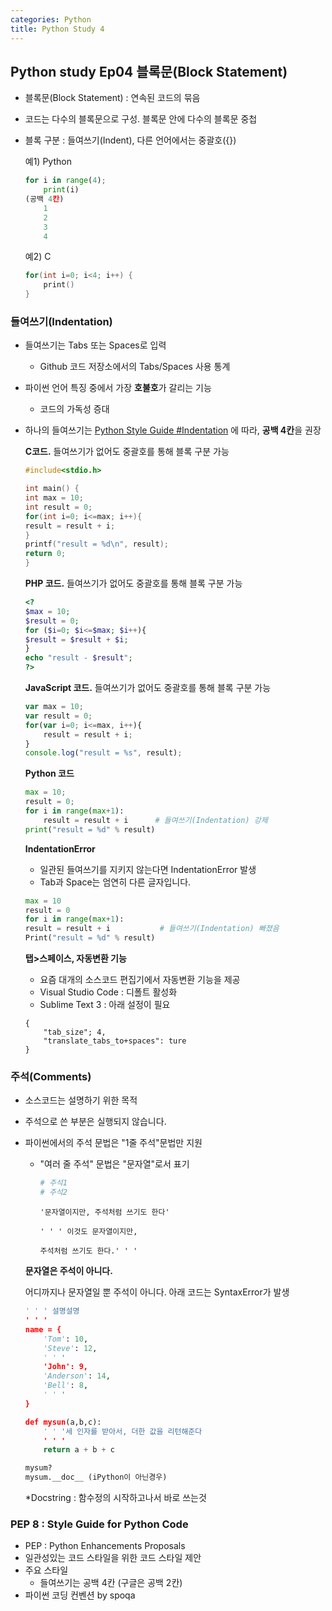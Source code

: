 ```yaml
---
categories: Python
title: Python Study 4
---
```


## Python study Ep04 블록문(Block Statement)

- 블록문(Block Statement) : 연속된 코드의 묶음
- 코드는 다수의 블록문으로 구성. 블록문 안에 다수의 블록문 중첩
- 블록 구분 : 들여쓰기(Indent), 다른 언어에서는 중괄호({})

  예1) Python

    ```python
    for i in range(4);
	    print(i)
    (공백 4칸)
	    1 
	    2
	    3
	    4
    ```

    예2) C

    ```c
    for(int i=0; i<4; i++) {
        print()
    }
    ```

### 들여쓰기(Indentation)

- 들여쓰기는 Tabs 또는 Spaces로 입력
  - Github 코드 저장소에서의 Tabs/Spaces 사용 통계
- 파이썬 언어 특징 중에서 가장 **호불호**가 갈리는 기능
  - 코드의 가독성 증대
- 하나의 들여쓰기는 <u>Python Style Guide #Indentation</u> 에 따라, **공백 4칸**을 권장

    **C코드.** 들여쓰기가 없어도 중괄호를 통해 블록 구분 가능

    ```c
    #include<stdio.h>

    int main() {
    int max = 10;
    int result = 0;
    for(int i=0; i<=max; i++){
    result = result + i;
    }
    printf("result = %d\n", result);
    return 0;
    }
    ```

    **PHP 코드.** 들여쓰기가 없어도 중괄호를 통해 블록 구분 가능

    ```php
    <?
    $max = 10;
    $result = 0;
    for ($i=0; $i<=$max; $i++){
    $result = $result + $i;
    }
    echo "result - $result";
    ?>    
    ```

    **JavaScript 코드.** 들여쓰기가 없어도 중괄호를 통해 블록 구분 가능

    ```javascript
    var max = 10;
    var result = 0;
    for(var i=0; i<=max, i++){
        result = result + i;
    }
    console.log("result = %s", result);
    ```

    **Python 코드**

    ```python
    max = 10;
    result = 0;
    for i in range(max+1):
        result = result + i      # 들여쓰기(Indentation) 강제
    print("result = %d" % result)
    ```

    **IndentationError**

    - 일관된 들여쓰기를 지키지 않는다면 IndentationError 발생
    - Tab과 Space는 엄연히 다른 글자입니다.

    ```python
    max = 10
    result = 0
    for i in range(max+1):
    result = result + i           # 들여쓰기(Indentation) 빠졌음
    Print("result = %d" % result)
    ```

    **탭>스페이스, 자동변환 기능**

    - 요즘 대개의 소스코드 편집기에서 자동변환 기능을 제공
    - Visual Studio Code : 디폴트 활성화
    - Sublime Text 3 : 아래 설정이 필요

    ```
    {
        "tab_size"; 4,
        "translate_tabs_to+spaces": ture
    }
    ```

### 주석(Comments)

- 소스코드는 설명하기 위한 목적
- 주석으로 쓴 부분은 실행되지 않습니다. 
- 파이썬에서의 주석 문법은 "1줄 주석"문법만 지원
  - "여러 줄 주석" 문법은 "문자열"로서 표기

    ```python
    # 주석1
    # 주석2
    ```

    ```
    '문자열이지만, 주석처럼 쓰기도 한다'

    ' ' ' 이것도 문자열이지만, 

    주석처럼 쓰기도 한다.' ' ' 
    ```

  **문자열은 주석이 아니다.**

    어디까지나 문자열일 뿐 주석이 아니다. 아래 코드는 SyntaxError가 발생

    ```python
    ' ' ' 설명설명
    ' ' '
    name = {
	    'Tom': 10,
	    'Steve': 12,
	    ' ' '
	    'John': 9,
	    'Anderson': 14,
	    'Bell': 8,
	    ' ' '
    }

    def mysun(a,b,c):
        ' ' '세 인자를 받아서, 더한 값을 리턴해준다
        ' ' '
        return a + b + c

    mysum?
    mysum.__doc__ (iPython이 아닌경우)
    ```

    *Docstring : 함수정의 시작하고나서 바로 쓰는것

 ### PEP 8 : Style Guide for Python Code

- PEP : Python Enhancements Proposals
- 일관성있는 코드 스타일을 위한 코드 스타일 제안
- 주요 스타일
  - 들여쓰기는 공백 4칸 (구글은 공백 2칸)
- 파이썬 코딩 컨벤션 by spoqa 
